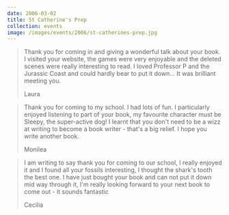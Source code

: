 ```yaml
---
date: 2006-03-02
title: St Catherine's Prep
collection: events
image: /images/events/2006/st-catherines-prep.jpg
---
```


> Thank you for coming in and giving a wonderful talk about your book. I visited your website, the games were very enjoyable and the deleted scenes were really interesting to read. I loved Professor P and the Jurassic Coast and could hardly bear to put it down... It was brilliant meeting you.
> 
> <footer>Laura</footer>

<span></span>

> Thank you for coming to my school. I had lots of fun. I particularly enjoyed listening to part of your book, my favourite character must be Sleepy, the super-active dog! I learnt that you don't need to be a wizz at writing to become a book writer - that's a big relief. I hope you write another book.
> 
> <footer>Monilea</footer>

<span></span>

> I am writing to say thank you for coming to our school, I really enjoyed it and I found all your fossils interesting, I thought the shark's tooth the best one. I have just bought your book and can not put it down mid way through it, I'm really looking forward to your next book to come out - it sounds fantastic
> 
> <footer>Cecilia</footer>
